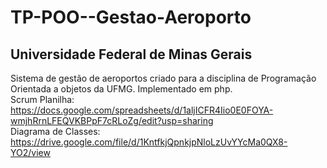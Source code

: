 # TP-POO--Gestao-Aeroporto
## Universidade Federal de Minas Gerais
Sistema de gestão de aeroportos criado para a disciplina de Programação Orientada a objetos da UFMG. Implementado em php.
<br>
Scrum Planilha:
<br>
https://docs.google.com/spreadsheets/d/1aljICFR4Iio0E0FOYA-wmjhRrnLFEQVKBPpF7cRLoZg/edit?usp=sharing
<br>
Diagrama de Classes:<br>
https://drive.google.com/file/d/1KntfkjQpnkjpNloLzUvYYcMa0QX8-YO2/view
